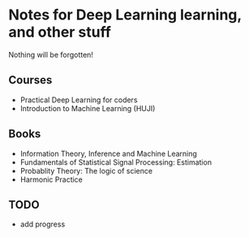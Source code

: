 # Notes for Deep Learning learning, and other stuff

Nothing will be forgotten!

## Courses
- Practical Deep Learning for coders
- Introduction to Machine Learning (HUJI)

## Books
- Information Theory, Inference and Machine Learning
- Fundamentals of Statistical Signal Processing: Estimation
- Probablity Theory: The logic of science
- Harmonic Practice

## TODO
- add progress
